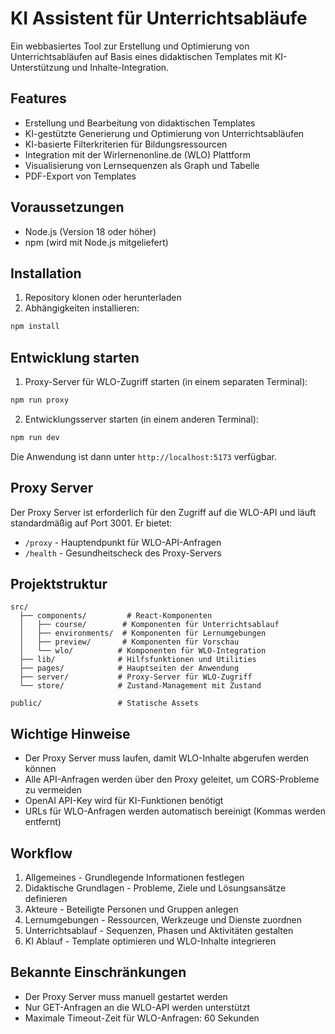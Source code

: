 # KI Assistent für Unterrichtsabläufe

Ein webbasiertes Tool zur Erstellung und Optimierung von Unterrichtsabläufen auf Basis eines didaktischen Templates mit KI-Unterstützung und Inhalte-Integration.

## Features

- Erstellung und Bearbeitung von didaktischen Templates
- KI-gestützte Generierung und Optimierung von Unterrichtsabläufen
- KI-basierte Filterkriterien für Bildungsressourcen
- Integration mit der Wirlernenonline.de (WLO) Plattform
- Visualisierung von Lernsequenzen als Graph und Tabelle
- PDF-Export von Templates

## Voraussetzungen

- Node.js (Version 18 oder höher)
- npm (wird mit Node.js mitgeliefert)

## Installation

1. Repository klonen oder herunterladen
2. Abhängigkeiten installieren:
```bash
npm install
```

## Entwicklung starten

1. Proxy-Server für WLO-Zugriff starten (in einem separaten Terminal):
```bash
npm run proxy
```

2. Entwicklungsserver starten (in einem anderen Terminal):
```bash
npm run dev
```

Die Anwendung ist dann unter `http://localhost:5173` verfügbar.

## Proxy Server

Der Proxy Server ist erforderlich für den Zugriff auf die WLO-API und läuft standardmäßig auf Port 3001. Er bietet:

- `/proxy` - Hauptendpunkt für WLO-API-Anfragen
- `/health` - Gesundheitscheck des Proxy-Servers

## Projektstruktur

```
src/
  ├── components/         # React-Komponenten
  │   ├── course/        # Komponenten für Unterrichtsablauf
  │   ├── environments/  # Komponenten für Lernumgebungen
  │   ├── preview/       # Komponenten für Vorschau
  │   └── wlo/          # Komponenten für WLO-Integration
  ├── lib/              # Hilfsfunktionen und Utilities
  ├── pages/            # Hauptseiten der Anwendung
  ├── server/           # Proxy-Server für WLO-Zugriff
  └── store/            # Zustand-Management mit Zustand

public/                 # Statische Assets
```

## Wichtige Hinweise

- Der Proxy Server muss laufen, damit WLO-Inhalte abgerufen werden können
- Alle API-Anfragen werden über den Proxy geleitet, um CORS-Probleme zu vermeiden
- OpenAI API-Key wird für KI-Funktionen benötigt
- URLs für WLO-Anfragen werden automatisch bereinigt (Kommas werden entfernt)

## Workflow

1. Allgemeines - Grundlegende Informationen festlegen
2. Didaktische Grundlagen - Probleme, Ziele und Lösungsansätze definieren
3. Akteure - Beteiligte Personen und Gruppen anlegen
4. Lernumgebungen - Ressourcen, Werkzeuge und Dienste zuordnen
5. Unterrichtsablauf - Sequenzen, Phasen und Aktivitäten gestalten
6. KI Ablauf - Template optimieren und WLO-Inhalte integrieren

## Bekannte Einschränkungen

- Der Proxy Server muss manuell gestartet werden
- Nur GET-Anfragen an die WLO-API werden unterstützt
- Maximale Timeout-Zeit für WLO-Anfragen: 60 Sekunden
